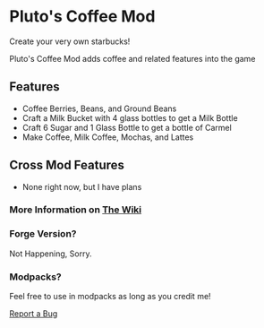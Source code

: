 # Pluto's Coffee Mod



Create your very own starbucks!

Pluto's Coffee Mod adds coffee and related features into the game



## Features



- Coffee Berries, Beans, and Ground Beans
- Craft a Milk Bucket with 4 glass bottles to get a Milk Bottle
- Craft 6 Sugar and 1 Glass Bottle to get a bottle of Carmel
- Make Coffee, Milk Coffee, Mochas, and Lattes

## Cross Mod Features
- None right now, but I have plans

### More Information on [The Wiki](https://github.com/pluto7073/PlutosCoffeeMod-Fabric/wiki)


### Forge Version?
Not Happening, Sorry.


### Modpacks?
Feel free to use in modpacks as long as you credit me!

[Report a Bug](https://github.com/pluto7073/PlutosCoffeeMod-Fabric/issues)
